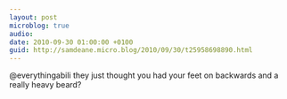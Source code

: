 ```yaml
---
layout: post
microblog: true
audio: 
date: 2010-09-30 01:00:00 +0100
guid: http://samdeane.micro.blog/2010/09/30/t25958698890.html
---
```

@everythingabili they just thought you had your feet on backwards and a really heavy beard?
